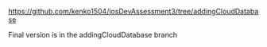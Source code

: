 https://github.com/kenko1504/iosDevAssessment3/tree/addingCloudDatabase

Final version is in the addingCloudDatabase branch
